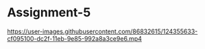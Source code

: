 # Assignment-5


https://user-images.githubusercontent.com/86832615/124355633-cf095100-dc2f-11eb-9e85-992a8a3ce9e6.mp4

